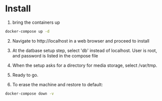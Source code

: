# Install
1. bring the containers up
```bash
docker-compose up -d
```
  
2. Navigate to http://localhost in a web browser and proceed to install
  
3. At the datbase setup step, select 'db' instead of localhost. User is root, and password is listed in the compose file
  
4. When the setup asks for a directory for media storage, select /var/tmp.

5. Ready to go.
  
6. To erase the machine and restore to default:
```bash
docker-compose down -v
```